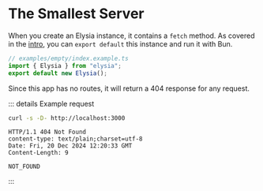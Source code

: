 <!-- This file is automatically-generated. Do not edit. -->

# The Smallest Server
When you create an Elysia instance, it contains a `fetch` method.
As covered in the [intro](./intro.html), you can `export default` this instance and run it with Bun.
```ts
// examples/empty/index.example.ts
import { Elysia } from "elysia";
export default new Elysia();

```

Since this app has no routes, it will return a 404 response for any request.

::: details Example request

<div style="margin-bottom: 0.5rem">

```sh
curl -s -D- http://localhost:3000
```

</div>

```http
HTTP/1.1 404 Not Found
content-type: text/plain;charset=utf-8
Date: Fri, 20 Dec 2024 12:20:33 GMT
Content-Length: 9

NOT_FOUND
```
:::
